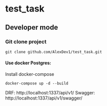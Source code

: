 # test_task
## Developer mode


### Git clone project
```
git clone github.com/AlexDev1/test_task.git
```
#### Use docker Postgres:
Install docker-compose 
```
docker-compose up -d --build 
```

DRF: http://localhost:1337/api/v1/
Swagger: http://localhost:1337/api/v1/swagger/
